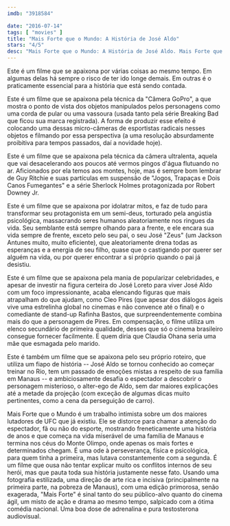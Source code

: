 ```yaml
---
imdb: "3918584"

date: "2016-07-14"
tags: [ "movies" ]
title: "Mais Forte que o Mundo: A História de José Aldo"
stars: "4/5"
desc: "Mais Forte que o Mundo: A História de José Aldo. Mais Forte que o Mundo: A História de José Aldo (Brazil, 2016). Dirigido por Afonso Poyart. Escrito por Afonso Poyart, Marcelo Aleixo Machado. Com Cleo Pires, Milhem Cortaz, Romulo Neto, Claudia Ohana, José Loreto, Paloma Bernardi, Robson Nunes, Felipe Titto, Jackson Antunes."
---
```

Este é um filme que se apaixona por várias coisas ao mesmo tempo. Em algumas delas há sempre o risco de ter ido longe demais. Em outras é o praticamente essencial para a história que está sendo contada.

Este é um filme que se apaixona pela técnica da "Câmera GoPro", a que mostra o ponto de vista dos objetos manipulados pelos personagens como uma corda de pular ou uma vassoura (usada tanto pela série Breaking Bad que ficou sua marca registrada). A forma de produzir esse efeito é colocando uma dessas micro-câmeras de esportistas radicais nesses objetos e filmando por essa perspectiva (a uma resolução absurdamente proibitiva para tempos passados, daí a novidade hoje).

Este é um filme que se apaixona pela técnica da câmera ultralenta, aquela que vai desacelerando aos poucos até vermos pingos d'água flutuando no ar. Aficionados por ela temos aos montes, hoje, mas é sempre bom lembrar de Guy Ritchie e suas partículas em suspensão de "Jogos, Trapaças e Dois Canos Fumegantes" e a série Sherlock Holmes protagonizada por Robert Downey Jr.

Este é um filme que se apaixona por idolatrar mitos, e faz de tudo para transformar seu protagonista em um semi-deus, torturado pela angústia psicológica, massacrando seres humanos aleatoriamente nos ringues da vida. Seu semblante está sempre olhando para a frente, e ele encara sua vida sempre de frente, exceto pelo seu pai, o seu José "Zeus" (um Jackson Antunes muito, muito eficiente), que aleatoriamente drena todas as esperanças e a energia de seu filho, quase que o castigando por querer ser alguém na vida, ou por querer encontrar a si próprio quando o pai já desistiu.

Este é um filme que se apaixona pela mania de popularizar celebridades, e apesar de investir na figura certeira do José Loreto para viver José Aldo com um foco impressionante, acaba elencando figuras que mais atrapalham do que ajudam, como Cleo Pires (que apesar dos diálogos ágeis vive uma estrelinha global no cinemas e não convence até o final) e o comediante de stand-up Rafinha Bastos, que surpreendentemente combina mais do que a personagem de Pires. Em compensação, o filme utiliza um elenco secundário de primeira qualidade, desses que só o cinema brasileiro consegue fornecer facilmente. E quem diria que Claudia Ohana seria uma mãe que esmagada pelo marido.

Este é também um filme que se apaixona pelo seu próprio roteiro, que utiliza um fiapo de história -- José Aldo se tornou conhecido ao começar treinar no Rio, tem um passado de emoções mistas a respeito de sua família em Manaus -- e ambiciosamente desafia o espectador a descobrir o personagem misterioso, o alter-ego de Aldo, sem dar maiores explicações até a metade da projeção (com exceção de algumas dicas muito pertinentes, como a cena da perseguição de carro).

Mais Forte que o Mundo é um trabalho intimista sobre um dos maiores lutadores de UFC que já existiu. Ele se distorce para chamar a atenção do espectador, fã ou não do esporte, mostrando freneticamente uma história de anos e que começa na vida miserável de uma família de Manaus e termina nos céus do Monte Olimpo, onde apenas os mais fortes e determinados chegam. É uma ode à perseverança, física e psicológica, para quem tinha a primeira, mas lutava constantemente com a segunda. É um filme que ousa não tentar explicar muito os conflitos internos de seu herói, mas que pauta toda sua história justamente nesse fato. Usando uma fotografia estilizada, uma direção de arte rica e incisiva (principalmente na primeira parte, na pobreza de Manaus), com uma edição primorosa, senão exagerada, "Mais Forte" é sinal tanto do seu público-alvo quanto do cinema ágil, um misto de ação e drama ao mesmo tempo, salpicado com a ótima comédia nacional. Uma boa dose de adrenalina e pura testosterona audiovisual.
